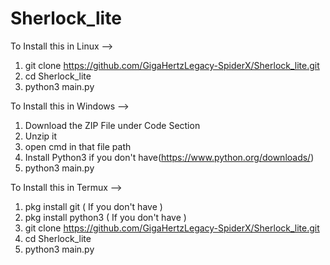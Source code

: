 # Sherlock_lite

To Install this in Linux -->
1. git clone https://github.com/GigaHertzLegacy-SpiderX/Sherlock_lite.git
2. cd Sherlock_lite
3. python3 main.py

To Install this in Windows -->
1. Download the ZIP File under Code Section
2. Unzip it
3. open cmd in that file path
4. Install Python3 if you don't have(https://www.python.org/downloads/)
5. python3 main.py

To Install this in Termux -->
1. pkg install git ( If you don't have )
2. pkg install python3 ( If you don't have )
3. git clone https://github.com/GigaHertzLegacy-SpiderX/Sherlock_lite.git
4. cd Sherlock_lite
5. python3 main.py

